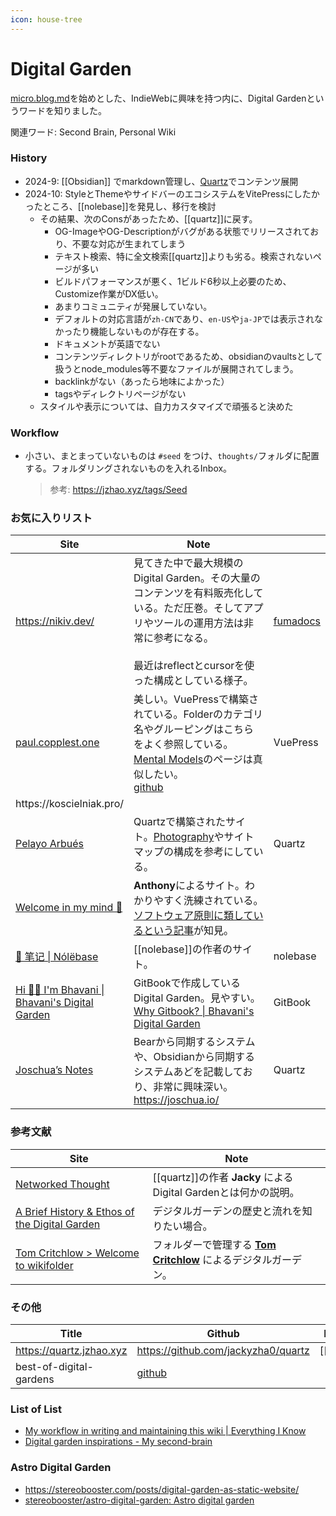 ```yaml
---
icon: house-tree
---
```


# Digital Garden

[micro.blog.md](micro.blog.md "mention")を始めとした、IndieWebに興味を持つ内に、Digital Gardenというワードを知りました。

関連ワード: Second Brain, Personal Wiki

### History

* 2024-9: \[\[Obsidian]] でmarkdown管理し、[Quartz](https://github.com/jackyzha0/quartz)でコンテンツ展開
* 2024-10: StyleとThemeやサイドバーのエコシステムをVitePressにしたかったところ、\[\[nolebase]]を発見し、移行を検討
  * その結果、次のConsがあったため、\[\[quartz]]に戻す。
    * OG-ImageやOG-Descriptionがバグがある状態でリリースされており、不要な対応が生まれてしまう
    * テキスト検索、特に全文検索\[\[quartz]]よりも劣る。検索されないページが多い
    * ビルドパフォーマンスが悪く、1ビルド6秒以上必要のため、Customize作業がDX低い。
    * あまりコミュニティが発展していない。
    * デフォルトの対応言語が`zh-CN`であり、`en-US`や`ja-JP`では表示されなかったり機能しないものが存在する。
    * ドキュメントが英語でない
    * コンテンツディレクトリがrootであるため、obsidianのvaultsとして扱うとnode\_modules等不要なファイルが展開されてしまう。
    * backlinkがない（あったら地味によかった）
    * tagsやディレクトリページがない
  * スタイルや表示については、自力カスタマイズで頑張ると決めた

### Workflow

*   小さい、まとまっていないものは `#seed` をつけ、`thoughts/`フォルダに配置する。フォルダリングされないものを入れるInbox。

    > 参考: https://jzhao.xyz/tags/Seed

### お気に入りリスト

<table><thead><tr><th>Site</th><th width="416.85546875">Note</th><th></th></tr></thead><tbody><tr><td><a href="https://nikiv.dev/">https://nikiv.dev/</a></td><td>見てきた中で最大規模のDigital Garden。その大量のコンテンツを有料販売化している。ただ圧巻。そしてアプリやツールの運用方法は非常に参考になる。<br><br>最近はreflectとcursorを使った構成としている様子。</td><td><a href="https://fumadocs.vercel.app">fumadocs</a></td></tr><tr><td><a href="https://paul.copplest.one/">paul.copplest.one</a></td><td>美しい。VuePressで構築されている。Folderのカテゴリ名やグルーピングはこちらをよく参照している。<br><a href="https://paul.copplest.one/knowledge/levels/">Mental Models</a>のページは真似したい。<br><a href="https://github.com/kiwicopple/paul.copplest.one/blob/master/docs/README.md">github</a></td><td>VuePress</td></tr><tr><td>https://koscielniak.pro/</td><td></td><td></td></tr><tr><td><a href="https://www.pelayoarbues.com/">Pelayo Arbués</a></td><td>Quartzで構築されたサイト。<a href="https://www.pelayoarbues.com/photography/">Photography</a>やサイトマップの構成を参考にしている。</td><td>Quartz</td></tr><tr><td><a href="https://anthonyamar.fr/Welcome+in+my+mind+%F0%9F%A7%A0">Welcome in my mind 🧠</a></td><td><strong>Anthony</strong>によるサイト。わかりやすく洗練されている。<br><a href="https://anthonyamar.fr/Digital+garden/Software+design+principles+applied+to+digital+gardening">ソフトウェア原則に類しているという記事</a>が知見。</td><td></td></tr><tr><td><a href="https://nolebase.ayaka.io/%E7%AC%94%E8%AE%B0/">📒 笔记 | Nólëbase</a></td><td>[[nolebase]]の作者のサイト。</td><td>nolebase</td></tr><tr><td><a href="https://www.bhavaniravi.com/">Hi 👋🏻 I'm Bhavani | Bhavani's Digital Garden</a></td><td>GitBookで作成しているDigital Garden。見やすい。<a href="https://www.bhavaniravi.com/readme/why-gitbook">Why Gitbook? | Bhavani's Digital Garden</a></td><td>GitBook</td></tr><tr><td><a href="https://notes.joschua.io/">Joschua’s Notes</a></td><td>Bearから同期するシステムや、Obsidianから同期するシステムあどを記載しており、非常に興味深い。<br><a href="https://joschua.io/">https://joschua.io/</a></td><td>Quartz</td></tr></tbody></table>

### 参考文献

| Site                                                                                       | Note                                                                   |
| ------------------------------------------------------------------------------------------ | ---------------------------------------------------------------------- |
| [Networked Thought](https://jzhao.xyz/posts/networked-thought)                             | \[\[quartz]]の作者 **Jacky** によるDigital Gardenとは何かの説明。                    |
| [A Brief History & Ethos of the Digital Garden](https://maggieappleton.com/garden-history) | デジタルガーデンの歴史と流れを知りたい場合。                                                 |
| [Tom Critchlow > Welcome to wikifolder](https://tomcritchlow.com/wiki/)                    | フォルダーで管理する [**Tom Critchlow**](https://tomcritchlow.com/) によるデジタルガーデン。 |

### その他

| Title                    | Github                                                                           | Notes      |
| ------------------------ | -------------------------------------------------------------------------------- | ---------- |
| https://quartz.jzhao.xyz | https://github.com/jackyzha0/quartz                                              | \[\[quar]] |
| best-of-digital-gardens  | [github](https://github.com/lyz-code/best-of-digital-gardens?tab=readme-ov-file) |            |

### List of List

* [My workflow in writing and maintaining this wiki | Everything I Know](https://wiki.nikiv.dev/other/wiki-workflow)
* [Digital garden inspirations - My second-brain](https://anthonyamar.fr/Digital+garden/Digital+garden+inspirations)

### Astro Digital Garden

* https://stereobooster.com/posts/digital-garden-as-static-website/
* [stereobooster/astro-digital-garden: Astro digital garden](https://github.com/stereobooster/astro-digital-garden)
